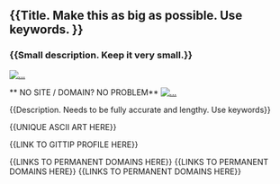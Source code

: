 ## {{Title. Make this as big as possible. Use keywords. }}

### {{Small description. Keep it very small.}}

[![...](http://some.unique.image.url.here.jpg "...")](http://site.that.it.links.to.here/)

** NO SITE / DOMAIN? NO PROBLEM**
[![...](http://some.generic.image.here.jpg "...")](http://generic.domain.here/)

{{Description. Needs to be fully accurate and lengthy. Use keywords}}

{{UNIQUE ASCII ART HERE}}

{{LINK TO GITTIP PROFILE HERE}}

{{LINKS TO PERMANENT DOMAINS HERE}}
{{LINKS TO PERMANENT DOMAINS HERE}}
{{LINKS TO PERMANENT DOMAINS HERE}}